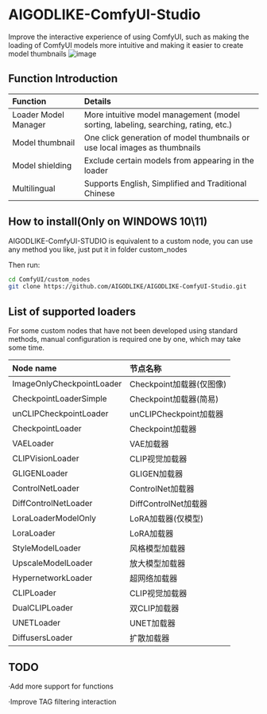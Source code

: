 # AIGODLIKE-ComfyUI-Studio
Improve the interactive experience of using ComfyUI, such as making the loading of ComfyUI models more intuitive and making it easier to create model thumbnails
![image](https://github.com/AIGODLIKE/ComfyUI-Studio/assets/116185401/093b1028-7b7b-4a85-b4ea-d71cdd82cf55)
## Function Introduction
|Function|Details|
|:----|:----|
|Loader Model Manager|More intuitive model management (model sorting, labeling, searching, rating, etc.)|
|Model thumbnail|One click generation of model thumbnails or use local images as thumbnails|
|Model shielding|Exclude certain models from appearing in the loader|
|Multilingual|Supports English, Simplified and Traditional Chinese|
## How to install(Only on WINDOWS 10\11)
AIGODLIKE-ComfyUI-STUDIO is equivalent to a custom node, you can use any method you like, just put it in folder custom_nodes

Then run:
```sh
cd ComfyUI/custom_nodes
git clone https://github.com/AIGODLIKE/AIGODLIKE-ComfyUI-Studio.git
```
## List of supported loaders
For some custom nodes that have not been developed using standard methods, manual configuration is required one by one, which may take some time.

|Node name|节点名称|
|:----|:----|
|ImageOnlyCheckpointLoader|Checkpoint加载器(仅图像)|
|CheckpointLoaderSimple|Checkpoint加载器(简易)|
|unCLIPCheckpointLoader|unCLIPCheckpoint加载器|
|CheckpointLoader|Checkpoint加载器|
|VAELoader|VAE加载器|
|CLIPVisionLoader|CLIP视觉加载器|
|GLIGENLoader|GLIGEN加载器|
|ControlNetLoader|ControlNet加载器|
|DiffControlNetLoader|DiffControlNet加载器|
|LoraLoaderModelOnly|LoRA加载器(仅模型)|
|LoraLoader|LoRA加载器|
|StyleModelLoader|风格模型加载器|
|UpscaleModelLoader|放大模型加载器|
|HypernetworkLoader|超网络加载器|
|CLIPLoader|CLIP视觉加载器|
|DualCLIPLoader|双CLIP加载器|
|UNETLoader|UNET加载器|
|DiffusersLoader|扩散加载器|

## TODO
·Add more support for functions

·Improve TAG filtering interaction
